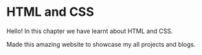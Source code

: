 # HTML and CSS
Hello! In this chapter we have learnt about HTML and CSS.

Made this amazing website to showcase my all projects and blogs.
